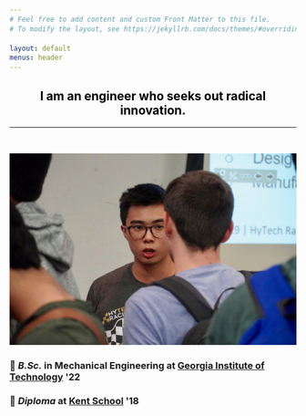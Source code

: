 ```yaml
---
# Feel free to add content and custom Front Matter to this file.
# To modify the layout, see https://jekyllrb.com/docs/themes/#overriding-theme-defaults

layout: default
menus: header
---
```

<h2 style="color: #5e9ca0; text-align: center;"><span style="color: #000000;">I am an engineer who seeks out radical innovation.</span></h2>

<hr>

<br />

<p align="center">
  <img width="auto" height="auto" src="/assets/photo69.JPG">
</p>

### 🐝 *B.Sc.* in Mechanical Engineering at [Georgia Institute of Technology](https://www.me.gatech.edu/) '22 <br />
### 🦁 *Diploma* at [Kent School](https://www.kent-school.edu/) '18
